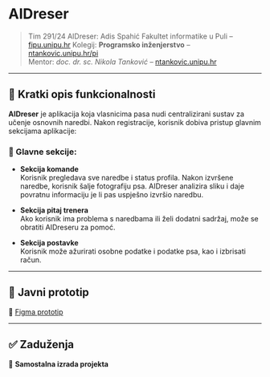 # AIDreser

> Tim 291/24 AIDreser: Adis Spahić
> Fakultet informatike u Puli – [fipu.unipu.hr](https://fipu.unipu.hr/)
> Kolegij: **Programsko inženjerstvo** – [ntankovic.unipu.hr/pi](http://ntankovic.unipu.hr/pi)  
> Mentor: *doc. dr. sc. Nikola Tanković* – [ntankovic.unipu.hr](http://ntankovic.unipu.hr)

---

## 📝 Kratki opis funkcionalnosti

**AIDreser** je aplikacija koja vlasnicima pasa nudi centralizirani sustav za učenje osnovnih naredbi. Nakon registracije, korisnik dobiva pristup glavnim sekcijama aplikacije:

### 📌 Glavne sekcije:

- **Sekcija komande**  
  Korisnik pregledava sve naredbe i status profila. Nakon izvršene naredbe, korisnik šalje fotografiju psa. AIDreser analizira sliku i daje povratnu informaciju je li pas uspješno izvršio naredbu.

- **Sekcija pitaj trenera**  
  Ako korisnik ima problema s naredbama ili želi dodatni sadržaj, može se obratiti AIDreseru za pomoć.

- **Sekcija postavke**  
  Korisnik može ažurirati osobne podatke i podatke psa, kao i izbrisati račun.

---

## 🧪 Javni prototip

📎 [Figma prototip](https://www.figma.com/design/YJbV1d82GPV6hG3MM95byR/AIDreser---razvoj-stranica?node-id=0-1&t=WBu21i8zWwSaX9NP-0)

---

## ✅ Zaduženja

📌 **Samostalna izrada projekta**
